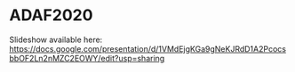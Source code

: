 # ADAF2020

Slideshow available here: https://docs.google.com/presentation/d/1VMdEjgKGa9gNeKJRdD1A2PcocsbbOF2Ln2nMZC2EOWY/edit?usp=sharing
